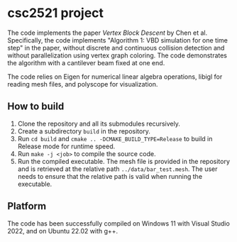 # csc2521 project

The code implements the paper *Vertex Block Descent* by Chen et al. Specifically, the code implements "Algorithm 1: VBD simulation for one time step" in the paper, without discrete and continuous collision detection and without parallelization using vertex graph coloring. The code demonstrates the algorithm with a cantilever beam fixed at one end.

The code relies on Eigen for numerical linear algebra operations, libigl for reading mesh files, and polyscope for visualization.

## How to build

1. Clone the repository and all its submodules recursively.
2. Create a subdirectory `build` in the repository.
3. Run `cd build` and `cmake .. -DCMAKE_BUILD_TYPE=Release` to build in Release mode for runtime speed.
4. Run `make -j <job>` to compile the source code.
5. Run the compiled executable. The mesh file is provided in the repository and is retrieved at the relative path `../data/bar_test.mesh`. The user needs to ensure that the relative path is valid when running the executable.

## Platform

The code has been successfully compiled on Windows 11 with Visual Studio 2022, and on Ubuntu 22.02 with g++.
